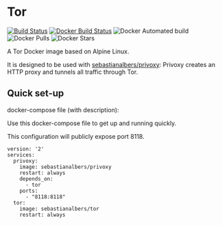 # Tor

[![Build Status](https://travis-ci.com/salbers/docker-tor.svg?token=4By62F4TaqJz29wWsCz2&branch=master)](https://travis-ci.com/bitbucket/salbers/docker-tor)
[![Docker Build Status](https://img.shields.io/docker/cloud/build/sebastianalbers/tor.svg)](https://hub.docker.com/r/sebastianalbers/tor/builds)
![Docker Automated build](https://img.shields.io/docker/cloud/automated/sebastianalbers/tor.svg)
![Docker Pulls](https://img.shields.io/docker/pulls/sebastianalbers/tor.svg)
![Docker Stars](https://img.shields.io/docker/stars/sebastianalbers/tor.svg)

A Tor Docker image based on Alpine Linux.

It is designed to be used with [sebastianalbers/privoxy](https://hub.docker.com/r/sebastianalbers/privoxy): Privoxy creates an HTTP proxy and tunnels all traffic through Tor.


## Quick set-up
docker-compose file (with description):

Use this docker-compose file to get up and running quickly.

This configuration will publicly expose port 8118.

    version: '2'
    services:
      privoxy:
        image: sebastianalbers/privoxy
        restart: always
        depends_on:
          - tor
        ports:
          - "8118:8118"
      tor:
        image: sebastianalbers/tor
        restart: always

